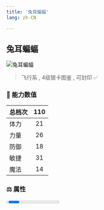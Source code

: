 ```yaml
---
title: '兔耳蝙蝠'
lang: zh-CN

---
```


<RouterBack />

## 兔耳蝙蝠

![兔耳蝙蝠](https://user-images.githubusercontent.com/78347270/115859832-a57fbc80-a46b-11eb-9ba6-5778532f3f2a.gif) 

> 飞行系 , 4级银卡图鉴<Card :type="1" /> , 可封印 ✅ 


### 💪 能力数值

| 总档次       | 110            |
| :----------- |:-------------:|
| 体力      | 21   <Stars :number="2.5" />  |
| 力量      | 26   <Stars :number="2.5" />  |
| 防御      | 18  <Stars :number="2" />  | 
| 敏捷      | 31  <Stars :number="2.5" />  | 
| 魔法      | 14  <Stars :number="2" />   | 


### ⚖️ 属性


<Progress earth :number="0" />

<Progress water :number="5" />

<Progress fire :number="5" />

<Progress wind :number="0" />

### ✨ 技能栏 <Strong>8个</Strong>

- 攻击
- 防御

### 👶 1级出现点

- 蒂娜村近郊(481,255)





